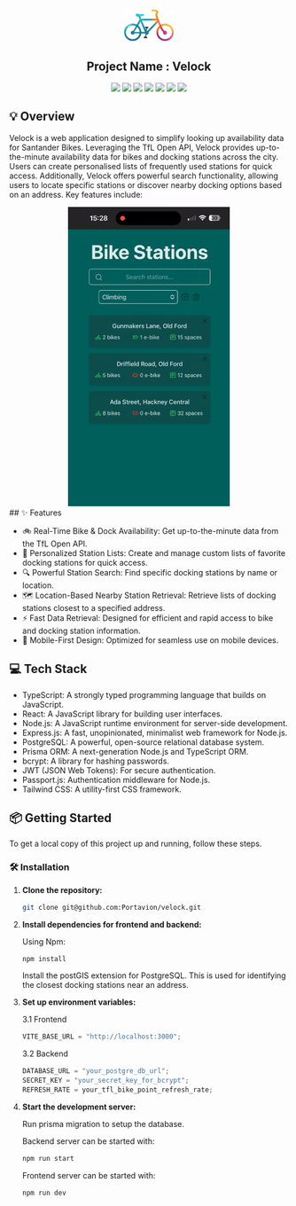 <div align="center">
<img src="./frontend/src/assets/velock-logo.png" width="90" alt="Logo" />

<h2> Project Name : Velock </h2>

![](https://img.shields.io/badge/TypeScript-007ACC?style=for-the-badge&logo=typescript&logoColor=white)
![](https://img.shields.io/badge/React-61DAFB?style=for-the-badge&logo=react&logoColor=black)
![](https://img.shields.io/badge/Tailwind_CSS-38B2AC?style=for-the-badge&logo=tailwind-css&logoColor=white)
![](https://img.shields.io/badge/PostgreSQL-6200EE?style=for-the-badge&logo=postgresql&logoColor=white)
![](https://img.shields.io/badge/PrismaORM-3982CE?style=for-the-badge&logo=prisma&logoColor=white)
![](https://img.shields.io/badge/Nodejs-6200EE?style=for-the-badge&logo=nodedotjs&logoColor=white)
![](https://img.shields.io/badge/Express-6200EE?style=for-the-badge&logo=expressjs&logoColor=white)

</div>

## 💡 Overview

Velock is a web application designed to simplify looking up availability data
for Santander Bikes. Leveraging the TfL Open API, Velock provides
up-to-the-minute availability data for bikes and docking stations across the
city. Users can create personalised lists of frequently used stations for quick
access. Additionally, Velock offers powerful search functionality, allowing
users to locate specific stations or discover nearby docking options based on an
address. Key features include:

<div align="center">
<img src="./assets/Velock-demo.gif" height="540" alt="Logo" />
</div>
## ✨ Features

- 🚲 Real-Time Bike & Dock Availability: Get up-to-the-minute data from the TfL
  Open API.
- 📍 Personalized Station Lists: Create and manage custom lists of favorite
  docking stations for quick access.
- 🔍 Powerful Station Search: Find specific docking stations by name or
  location.
- 🗺️ Location-Based Nearby Station Retrieval: Retrieve lists of docking stations
  closest to a specified address.
- ⚡️ Fast Data Retrieval: Designed for efficient and rapid access to bike and
  docking station information.
- 📱 Mobile-First Design: Optimized for seamless use on mobile devices.

## 💻 Tech Stack

- TypeScript: A strongly typed programming language that builds on JavaScript.
- React: A JavaScript library for building user interfaces.
- Node.js: A JavaScript runtime environment for server-side development.
- Express.js: A fast, unopinionated, minimalist web framework for Node.js.
- PostgreSQL: A powerful, open-source relational database system.
- Prisma ORM: A next-generation Node.js and TypeScript ORM.
- bcrypt: A library for hashing passwords.
- JWT (JSON Web Tokens): For secure authentication.
- Passport.js: Authentication middleware for Node.js.
- Tailwind CSS: A utility-first CSS framework.

## 📦 Getting Started

To get a local copy of this project up and running, follow these steps.

### 🛠️ Installation

1. **Clone the repository:**

   ```bash
   git clone git@github.com:Portavion/velock.git
   ```

2. **Install dependencies for frontend and backend:**

   Using Npm:

   ```bash
   npm install
   ```

   Install the postGIS extension for PostgreSQL. This is used for identifying
   the closest docking stations near an address.

3. **Set up environment variables:**

   3.1 Frontend

   ```js
   VITE_BASE_URL = "http://localhost:3000";
   ```

   3.2 Backend

   ```js
   DATABASE_URL = "your_postgre_db_url";
   SECRET_KEY = "your_secret_key_for_bcrypt";
   REFRESH_RATE = your_tfl_bike_point_refresh_rate;
   ```

4. **Start the development server:**

   Run prisma migration to setup the database.

   Backend server can be started with:

   ```bash
   npm run start
   ```

   Frontend server can be started with:

   ```bash
   npm run dev
   ```
